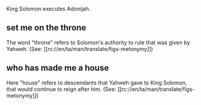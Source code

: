 King Solomon executes Adonijah.

## set me on the throne ##

The word "throne" refers to Solomon's authority to rule that was given by Yahweh. (See: [[rc://en/ta/man/translate/figs-metonymy]])

## who has made me a house ##

Here "house" refers to descendants that Yahweh gave to King Solomon, that would continue to reign after him. (See: [[rc://en/ta/man/translate/figs-metonymy]])
